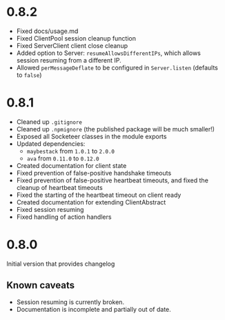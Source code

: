 0.8.2
===

* Fixed docs/usage.md
* Fixed ClientPool session cleanup function
* Fixed ServerClient client close cleanup
* Added option to Server: `resumeAllowsDifferentIPs`, which allows session resuming from a different IP.
* Allowed `perMessageDeflate` to be configured in `Server.listen` (defaults to `false`)

0.8.1
===

* Cleaned up `.gitignore`
* Cleaned up `.npmignore` (the published package will be much smaller!)
* Exposed all Socketeer classes in the module exports
* Updated dependencies:
    - `maybestack` from `1.0.1` to `2.0.0`
    - `ava` from `0.11.0` to `0.12.0`
* Created documentation for client state
* Fixed prevention of false-positive handshake timeouts
* Fixed prevention of false-positive heartbeat timeouts, and fixed the cleanup of heartbeat timeouts
* Fixed the starting of the heartbeat timeout on client ready
* Created documentation for extending ClientAbstract
* Fixed session resuming
* Fixed handling of action handlers

0.8.0
===

Initial version that provides changelog

Known caveats
---

* Session resuming is currently broken.
* Documentation is incomplete and partially out of date.